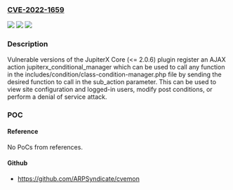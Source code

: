 ### [CVE-2022-1659](https://cve.mitre.org/cgi-bin/cvename.cgi?name=CVE-2022-1659)
![](https://img.shields.io/static/v1?label=Product&message=Jupiter%20X%20Core&color=blue)
![](https://img.shields.io/static/v1?label=Version&message=n%2Fa&color=blue)
![](https://img.shields.io/static/v1?label=Vulnerability&message=CWE-284%20Improper%20Access%20Control&color=brighgreen)

### Description

Vulnerable versions of the JupiterX Core (<= 2.0.6) plugin register an AJAX action jupiterx_conditional_manager which can be used to call any function in the includes/condition/class-condition-manager.php file by sending the desired function to call in the sub_action parameter. This can be used to view site configuration and logged-in users, modify post conditions, or perform a denial of service attack.

### POC

#### Reference
No PoCs from references.

#### Github
- https://github.com/ARPSyndicate/cvemon

